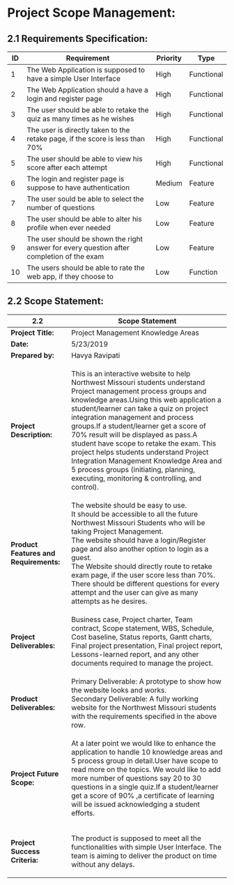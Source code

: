 # Project Scope Management:

## 2.1 Requirements Specification:

ID|Requirement|Priority|Type|
---|---|---|---|
1 |The Web Application is supposed to have a simple User Interface |High|Functional
2 |The Web Application should a have a login and register page |High|Functional
3 |The user should be able to retake the quiz as many times as he wishes|High|Functional
4 |The user is directly taken to the retake page, if the score is less than 70%|High|Functional
5 |The user should be able to view his score after each attempt|High|Functional
6 |The login and register page is suppose to have authentication|Medium|Feature
7 |The user sould be able to select the number of questions|Low|Feature
8 |The user should be able to alter his profile when ever needed|Low|Feature
9 |The user should be shown the right answer for every question after completion of the exam|Low|Feature
10|The users should be able to rate the web app, if they choose to|Low|Function

## 2.2 Scope Statement:
 2.2|Scope Statement
---|---|
**Project Title:** | Project Management Knowledge Areas
**Date:** | 5/23/2019
**Prepared by:**| Havya Ravipati
**Project Description:** | <p>This is an interactive website to help Northwest Missouri students understand Project management process groups and knowledge areas.Using this web application a student/learner can take a quiz on project integration management and process groups.If a student/learner get a score of 70% result will be displayed as pass.A student have scope to retake the exam. This project helps students understand Project Integration Management Knowledge Area and 5 process groups (initiating, planning, executing, monitoring & controlling, and control). </p>
**Product Features and Requirements:**| The website should be easy to use. <br> It should be accessible to all the future Northwest Missouri Students who will be taking Project Management. <br> The website should have a login/Register page and also another option to login as a guest. <br> The Website should directly route to retake exam page, if the user score less than 70%. <br> There should be different questions for every attempt and the user can give as many attempts as he desires.
**Project Deliverables:**|<p>Business case, Project charter, Team contract, Scope statement, WBS, Schedule, Cost baseline, Status reports, Gantt charts, Final project presentation, Final project report, Lessons-learned report, and any other documents required to manage the project.
**Product Deliverables:**| Primary Deliverable: A prototype to show how the website looks and works. <br> Secondary Deliverable: A fully working website for the Northwest Missouri students with the requirements specified in the above row.
**Project Future Scope:**| <p>At a later point we would like to enhance the application to handle 10 knowledge areas and 5 process group in detail.User have scope to read more on the topics. We would like to add more number of questions say 20 to 30 questions in a single quiz.If a student/learner get a score of 90% ,a certificate of learning will be issued acknowledging a student efforts.</p>
**Project Success Criteria:**| <p>The product is supposed to meet all the functionalities with simple User Interface. The team is aiming to deliver the product on time without any delays.</p>
